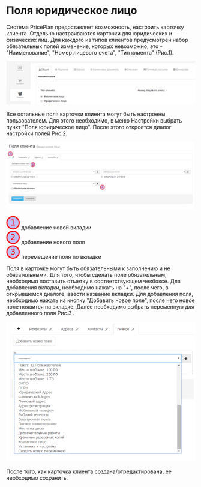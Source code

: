# Поля юридическое лицо  

Система PricePlan предоставляет возможность, настроить карточку клиента. Отдельно настраиваются карточки для юридических и физических лиц. Для каждого из типов клиентов предусмотрен набор обязательных полей изменение, которых невозможно, это - "Наименование", "Номер лицевого счета", "Тип клиента" (Рис.1).  

![](polya_yuridicheskoe_litso1.png)  

Все остальные поля карточки клиента могут быть настроены пользователем. Для этого необходимо, в меню Настройки выбрать пункт "Поля юридическое лицо". После этого откроется диалог настройки полей Рис.2.

![](polya_yuridicheskoe_litso2.png)  


![](1.png) добавление новой вкладки  
![](2.png) добавление нового поля  
![](3.png) перемещение поля по вкладке  

Поля в карточке могут быть обязательными к заполнению и не обязательными. Для того, чтобы сделать поле обязательным, необходимо поставить отметку в соответствующем чекбоксе. Для добавления вкладки, необходимо нажать на "+", после чего, в открывшемся диалоге, ввести название вкладки. Для добавления поля, необходимо нажать на кнопку "Добавить новое поле", после чего новое поле появится на вкладке. Далее необходимо выбрать переменную для добавленного поля Рис.3 . 

![](polya_yuridicheskoe_litso3.png)
 

После того, как карточка клиента создана/отредактирована, ее необходимо сохранить.   